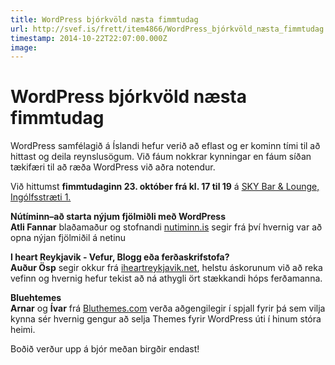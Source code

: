 ```yaml
---
title: WordPress bjórkvöld næsta fimmtudag
url: http://svef.is/frett/item4866/WordPress_bjórkvöld_næsta_fimmtudag
timestamp: 2014-10-22T22:07:00.000Z
image: 
---
```


# WordPress bjórkvöld næsta fimmtudag

WordPress samfélagið á Íslandi hefur verið að eflast og er kominn tími til að hittast og deila reynslusögum. Við fáum nokkrar kynningar en fáum síðan tækifæri til að ræða WordPress við aðra notendur.

Við hittumst **fimmtudaginn 23\. október frá kl. 17 til 19** á [SKY Bar & Lounge, Ingólfsstræti 1.](http://samtkvefinaarins.cmail2.com/t/r-l-clulyiy-mkjcaii-t/)

**Nútíminn–að starta nýjum fjölmiðli með WordPress**  
**Atli Fannar** blaðamaður og stofnandi [nutiminn.is](http://samtkvefinaarins.cmail2.com/t/r-l-clulyiy-mkjcaii-i/) segir frá því hvernig var að opna nýjan fjölmiðil á netinu

**I heart Reykjavik - Vefur, Blogg eða ferðaskrifstofa?**  
**Auður Ösp** segir okkur frá [iheartreykjavik.net](http://samtkvefinaarins.cmail2.com/t/r-l-clulyiy-mkjcaii-u/), helstu áskorunum við að reka vefinn og hvernig hefur tekist að ná athygli ört stækkandi hóps ferðamanna.

**Bluehtemes**  
**Arnar** og **Ívar** frá [Bluthemes.com](http://samtkvefinaarins.cmail2.com/t/r-l-clulyiy-mkjcaii-o/) verða aðgengilegir í spjall fyrir þá sem vilja kynna sér hvernig gengur að selja Themes fyrir WordPress úti í hinum stóra heimi.

Boðið verður upp á bjór meðan birgðir endast!
